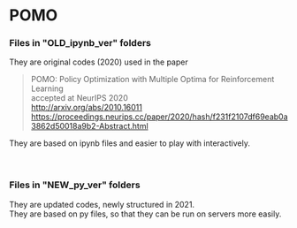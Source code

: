 # POMO

### Files in "OLD_ipynb_ver" folders 

They are original codes (2020) used in the paper<br>
> POMO: Policy Optimization with Multiple Optima for Reinforcement Learning<br>
> accepted at NeurIPS 2020<br>
http://arxiv.org/abs/2010.16011
https://proceedings.neurips.cc/paper/2020/hash/f231f2107df69eab0a3862d50018a9b2-Abstract.html 

They are based on ipynb files and easier to play with interactively.
 <br>
 <br>
 <br>
### Files in "NEW_py_ver" folders 
They are updated codes, newly structured in 2021. <br>
They are based on py files, so that they can be run on servers more easily.

